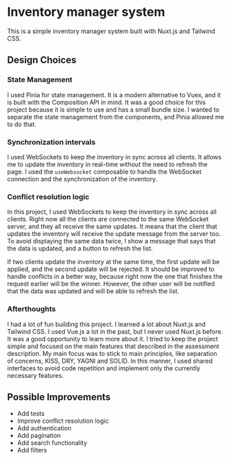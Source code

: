 # Inventory manager system

This is a simple inventory manager system built with Nuxt.js and Tailwind CSS.

## Design Choices

### State Management

I used Pinia for state management. It is a modern alternative to Vuex, and it is built with the Composition API in mind.
It was a good choice for this project because it is simple to use and has a small bundle size.
I wanted to separate the state management from the components, and Pinia allowed me to do that.

### Synchronization intervals
I used WebSockets to keep the inventory in sync across all clients.
It allows me to update the inventory in real-time without the need to refresh the page.
I used the `useWebsocket` composable to handle the WebSocket connection and the synchronization of the inventory.

### Conflict resolution logic
In this project, I used WebSockets to keep the inventory in sync across all clients.
Right now all the clients are connected to the same WebSocket server, and they all receive the same updates.
It means that the client that updates the inventory will receive the update message from the server too.
To avoid displaying the same data twice, I show a message that says that the data is updated, and a button to refresh the list.

If two clients update the inventory at the same time, the first update will be applied, and the second update will be rejected.
It should be improved to handle conflicts in a better way, because right now the one that finishes the request earlier will be the winner.
However, the other user will be notified that the data was updated and will be able to refresh the list.

### Afterthoughts
I had a lot of fun building this project. I learned a lot about Nuxt.js and Tailwind CSS. I used Vue.js a lot in the past, but I never used Nuxt.js before. It was a good opportunity to learn more about it.
I tried to keep the project simple and focused on the main features that described in the assessment description.
My main focus was to stick to main principles, like separation of concerns, KISS, DRY, YAGNI and SOLID.
In this manner, I used shared interfaces to avoid code repetition and implement only the currently necessary features.

## Possible Improvements
 - Add tests
 - Improve conflict resolution logic
 - Add authentication
 - Add pagination
 - Add search functionality
 - Add filters